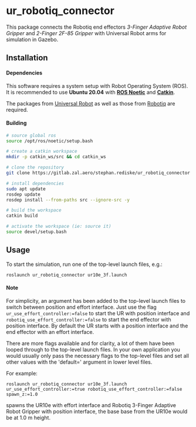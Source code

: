 # ur_robotiq_connector

This package connects the Robotiq end effectors *3-Finger Adaptive Robot
Gripper* and *2-Finger 2F-85 Gripper* with Universal Robot arms for simulation in
Gazebo.

## Installation

#### Dependencies

This software requires a system setup with Robot Operating System (ROS).
It is recommended to use **Ubuntu 20.04** with
**[ROS Noetic](http://wiki.ros.org/noetic/Installation)** and
**[Catkin](https://catkin-tools.readthedocs.io/en/latest/installing.html)**.

The packages from
[Universal Robot](https://gitlab.zal.aero/stephan.rediske/universal_robot)
as well as those from
[Robotiq](https://gitlab.zal.aero/stephan.rediske/robotiq)
are required.

#### Building

```bash
# source global ros
source /opt/ros/noetic/setup.bash

# create a catkin workspace
mkdir -p catkin_ws/src && cd catkin_ws

# clone the repository
git clone https://gitlab.zal.aero/stephan.rediske/ur_robotiq_connector

# install dependencies
sudo apt update
rosdep update
rosdep install --from-paths src --ignore-src -y

# build the workspace
catkin build

# activate the workspace (ie: source it)
source devel/setup.bash
```

## Usage

To start the simulation, run one of the top-level launch files, e.g.:

    roslaunch ur_robotiq_connector ur10e_3f.launch

#### Note

For simplicity, an argument has been added to the top-level launch files
to switch between position and effort interface. Just use the flag
`ur_use_effort_controller:=false` to start the UR with position
interface and `robotiq_use_effort_controller:=false` to start the
end effector with position interface.
By default the UR starts with a position interface and the end effector
with an effort interface.

There are more flags available and for clarity, a lot of them have been
looped through to the top-level launch files. In your own application
you would usually only pass the necessary flags to the top-level files
and set all other values with the 'default=' argument in lower level
files.

For example:

    roslaunch ur_robotiq_connector ur10e_3f.launch ur_use_effort_controller:=true robotiq_use_effort_controller:=false spawn_z:=1.0

spawns the UR10e with effort interface and
Robotiq 3-Finger Adaptive Robot Gripper with position interface,
the base base from the UR10e would be at 1.0 m height.
